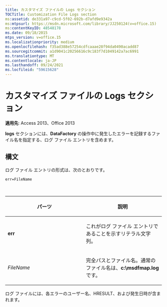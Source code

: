 ```yaml
---
title: カスタマイズ ファイルの Logs セクション
TOCTitle: Customization File Logs section
ms:assetid: de331a97-c9cd-5f02-692b-d7afd9e9342a
ms:mtpsurl: https://msdn.microsoft.com/library/JJ250124(v=office.15)
ms:contentKeyID: 48548178
ms.date: 09/18/2015
mtps_version: v=office.15
ms.localizationpriority: medium
ms.openlocfilehash: f35ad388e57254cdfcaaae28f94da0490acadd87
ms.sourcegitcommit: a1d9041c20256616c9c183f7d1049142a7ac6991
ms.translationtype: MT
ms.contentlocale: ja-JP
ms.lasthandoff: 09/24/2021
ms.locfileid: "59615628"
---
```

# <a name="customization-file-logs-section"></a>カスタマイズ ファイルの Logs セクション

**適用先**: Access 2013、Office 2013

**logs** セクションには、**DataFactory** の操作中に発生したエラーを記録するファイル名を指定する、ログ ファイル エントリを含めます。

## <a name="syntax"></a>構文

ログ ファイル エントリの形式は、次のとおりです。

`err=FileName`

<br/>

<table>
<colgroup>
<col style="width: 50%" />
<col style="width: 50%" />
</colgroup>
<thead>
<tr class="header">
<th><p>パーツ</p></th>
<th><p>説明</p></th>
</tr>
</thead>
<tbody>
<tr class="odd">
<td><p><strong>err</strong></p></td>
<td><p>これがログ ファイル エントリであることを示すリテラル文字列。</p></td>
</tr>
<tr class="even">
<td><p><em>FileName</em></p></td>
<td><p>完全パスとファイル名。通常のファイル名は、<strong>c:\msdfmap.log</strong> です。</p></td>
</tr>
</tbody>
</table>


ログ ファイルには、各エラーのユーザー名、HRESULT、および発生日時が含まれます。

